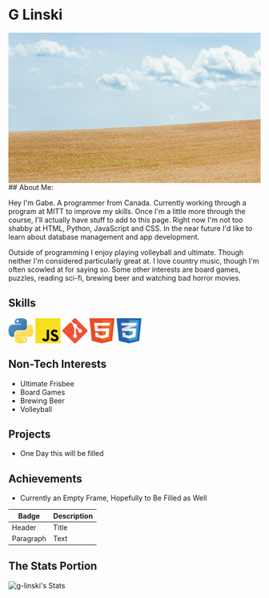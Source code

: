 # G Linski
<img align="center" src="./assets/img/bannerWheat.jpg" width="100%" height="300"/>
## About Me:
  <p>
  Hey I'm Gabe. A programmer from Canada. Currently working through a program 
  at MITT to improve my skills.
  Once I'm a little more through the course, I'll actually have stuff to add 
  to this page.
  Right now I'm not too shabby at HTML, Python, JavaScript and CSS.
  In the near future I'd like to learn about database management and 
  app development.
  </p>
  <p>
  Outside of programming I enjoy playing volleyball and ultimate. 
  Though neither I'm considered particularly great at.
  I love country music, though I'm often scowled at for saying so. 
  Some other interests are board games, 
  puzzles, reading sci-fi, brewing beer and watching bad horror movies.
  </p>

## Skills
<div style position='flex'>
  <img align="center" src="./assets/img/python-icon.png" width="50" height="50"/>
  <img align="center" src="./assets/img/js-icon.png" width="50" height="50"/>
  <img align="center" src="./assets/img/git-icon.png" width="50" height="50"/>
  <img align="center" src="./assets/img/html-icon.png" width="50" height="50"/>
  <img align="center" src="./assets/img/css-blue-icon.png" width="50" height="50"/>
<div>

## Non-Tech Interests
  - Ultimate Frisbee
  - Board Games
  - Brewing Beer
  - Volleyball

## Projects
  - One Day this will be filled

## Achievements
  - Currently an Empty Frame, Hopefully to Be Filled as Well

  | Badge | Description |
  | ----------- | ----------- |
  | Header | Title |
  | Paragraph | Text |

## The Stats Portion
  ![g-linski's Stats](https://github-readme-stats.vercel.app/api?username=g-linski&theme=vue&show_icons=true&hide_border=true&count_private=true)




